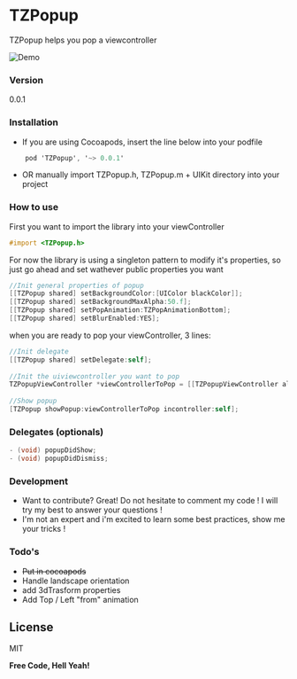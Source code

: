# TZPopup

TZPopup helps you pop a viewcontroller

![Demo](http://havocked.github.io/TZPopupExample.gif)


### Version
0.0.1

### Installation

- If you are using Cocoapods, insert the line below into your podfile

```objectivec
    pod 'TZPopup', '~> 0.0.1'
```
- OR manually import TZPopup.h, TZPopup.m + UIKit directory into your project

### How to use

First you want to import the library into your viewController
```objective-c
#import <TZPopup.h>
```
For now the library is using a singleton pattern to modify it's properties, so just go ahead and set wathever public properties you want
```objective-c
//Init general properties of popup
[[TZPopup shared] setBackgroundColor:[UIColor blackColor]];
[[TZPopup shared] setBackgroundMaxAlpha:50.f];
[[TZPopup shared] setPopAnimation:TZPopAnimationBottom];
[[TZPopup shared] setBlurEnabled:YES];
```

when you are ready to pop your viewController, 3 lines:

```objective-c
//Init delegate
[[TZPopup shared] setDelegate:self];
    
//Init the uiviewcontroller you want to pop
TZPopupViewController *viewControllerToPop = [[TZPopupViewController alloc] initWithNibName:@"TZPopupViewController" bundle:nil];
    
//Show popup
[TZPopup showPopup:viewControllerToPop incontroller:self];
```


### Delegates (optionals)
```objective-c
- (void) popupDidShow;
- (void) popupDidDismiss;
```

### Development

- Want to contribute? Great! Do not hesitate to comment my code ! I will try my best to answer your questions !
- I'm not an expert and i'm excited to learn some best practices, show me your tricks !


### Todo's

 - ~~Put in cocoapods~~
 - Handle landscape orientation
 - add 3dTrasform properties
 - Add Top / Left "from" animation 

License
----
MIT


**Free Code, Hell Yeah!**